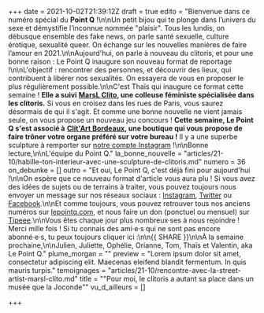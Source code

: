 +++
date = 2021-10-02T21:39:12Z
draft = true
edito = "Bienvenue dans ce numéro spécial du **Point Q** !\n\nUn petit bijou qui te plonge dans l’univers du sexe et démystifie l’inconnue nommée \"plaisir\". Tous les lundis, on débusque ensemble des fake news, on parle santé sexuelle, culture érotique, sexualité queer. On échange sur les nouvelles manières de faire l’amour en 2021.\n\nAujourd'hui, on parle à nouveau du clitoris, et pour une bonne raison : Le Point Q inaugure son nouveau format de reportage !\n\nL'objectif : rencontrer des personnes, et découvrir des lieux, qui contribuent à libérer nos sexualités. On essayera de vous en proposer le plus régulièrement possible.\n\nC'est Thaïs qui inaugure ce format cette semaine ! **Elle a suivi** [**MarsL Clito**](https://www.instagram.com/marsl_clito/)**, une colleuse féministe spécialisée dans les clitoris.** Si vous en croisez dans les rues de Paris, vous saurez désormais de qui il s'agit. Et comme une bonne nouvelle ne vient jamais seule, on vous propose un nouveau jeu concours ! **Cette semaine, Le Point Q s'est associé à** [**Clit'Art Bordeaux**](https://www.clitart.fr/collection-permanente)**, une boutique qui vous propose de faire trôner votre organe préféré sur votre bureau !** Il y a une superbe sculpture à remporter sur [notre compte Instagram](https://www.instagram.com/lepoint.q/?hl=fr) !\n\nBonne lecture,\n\nL'équipe du Point Q."
la_bonne_nouvelle = "articles/21-10/habille-ton-interieur-avec-une-sculpture-de-clitoris.md"
numero = 36
on_debunke = []
outro = "Et oui, Le Point Q, c'est déjà fini pour aujourd'hui !\n\nOn espère que ce nouveau format d'article vous aura plu ! Si vous avez des idées de sujets ou de terrains à traiter, vous pouvez toujours nous envoyer un message sur nos réseaux sociaux : [Instagram](https://www.instagram.com/lepoint.q/?hl=fr), [Twitter](https://twitter.com/LePointQ) ou [Facebook](https://www.facebook.com/lepointq.news/).\n\nEt comme toujours, vous pouvez retrouver tous nos anciens numéros sur [lepointq.com](https://lepointq.com), et nous faire un don (ponctuel ou mensuel) sur [Tipeee](https://fr.tipeee.com/le-point-q).\n\nVous êtes chaque jour plus nombreux·ses à nous rejoindre ! Merci mille fois ! Si tu connais des ami·e·s qui ne sont pas encore abonné·e·s, tu peux toujours cliquer ici :\n\n{{ SHARE }}\n\nÀ la semaine prochaine,\n\nJulien, Juliette, Ophélie, Orianne, Tom, Thaïs et Valentin, aka Le Point Q."
plume_morgan = ""
preview = "Lorem ipsum dolor sit amet, consectetur adipiscing elit. Maecenas eleifend blandit fermentum. In quis mauris turpis."
temoignages = "articles/21-10/rencontre-avec-la-street-artist-marsl-clito.md"
title = "\"Pour moi, le clitoris a autant sa place dans un musée que la Joconde\""
vu_d_ailleurs = []

+++
